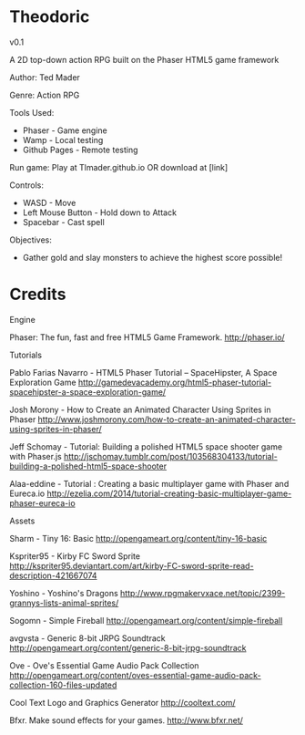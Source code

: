 # Theodoric

v0.1

A 2D top-down action RPG built on the Phaser HTML5 game framework

Author: Ted Mader

Genre: Action RPG

Tools Used:
* Phaser - Game engine
* Wamp - Local testing
* Github Pages - Remote testing

Run game:
Play at Tlmader.github.io OR download at [link]

Controls:
* WASD - Move
* Left Mouse Button - Hold down to Attack
* Spacebar - Cast spell

Objectives:
* Gather gold and slay monsters to achieve the highest score possible!

# Credits

Engine

Phaser: The fun, fast and free HTML5 Game Framework.
http://phaser.io/

Tutorials

Pablo Farias Navarro - HTML5 Phaser Tutorial – SpaceHipster, A Space Exploration Game
http://gamedevacademy.org/html5-phaser-tutorial-spacehipster-a-space-exploration-game/

Josh Morony - How to Create an Animated Character Using Sprites in Phaser
http://www.joshmorony.com/how-to-create-an-animated-character-using-sprites-in-phaser/

Jeff Schomay - Tutorial: Building a polished HTML5 space shooter game with Phaser.js
http://jschomay.tumblr.com/post/103568304133/tutorial-building-a-polished-html5-space-shooter

Alaa-eddine - Tutorial : Creating a basic multiplayer game with Phaser and Eureca.io
http://ezelia.com/2014/tutorial-creating-basic-multiplayer-game-phaser-eureca-io

Assets

Sharm - Tiny 16: Basic
http://opengameart.org/content/tiny-16-basic

Kspriter95 - Kirby FC Sword Sprite
http://kspriter95.deviantart.com/art/kirby-FC-sword-sprite-read-description-421667074

Yoshino - Yoshino's Dragons
http://www.rpgmakervxace.net/topic/2399-grannys-lists-animal-sprites/

Sogomn - Simple Fireball
http://opengameart.org/content/simple-fireball

avgvsta - Generic 8-bit JRPG Soundtrack
http://opengameart.org/content/generic-8-bit-jrpg-soundtrack

Ove - Ove's Essential Game Audio Pack Collection
http://opengameart.org/content/oves-essential-game-audio-pack-collection-160-files-updated

Cool Text Logo and Graphics Generator
http://cooltext.com/

Bfxr. Make sound effects for your games.
http://www.bfxr.net/
